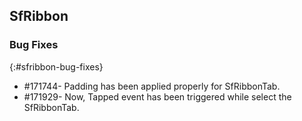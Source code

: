 ## SfRibbon

### Bug Fixes
{:#sfribbon-bug-fixes} 

* \#171744- Padding has been applied properly for SfRibbonTab.
* \#171929- Now, Tapped event has been triggered while select the SfRibbonTab.